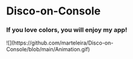 # Disco-on-Console
<h3>If you love colors, you will enjoy my app!</h3>
![](https://github.com/marteleira/Disco-on-Console/blob/main/Animation.gif)
